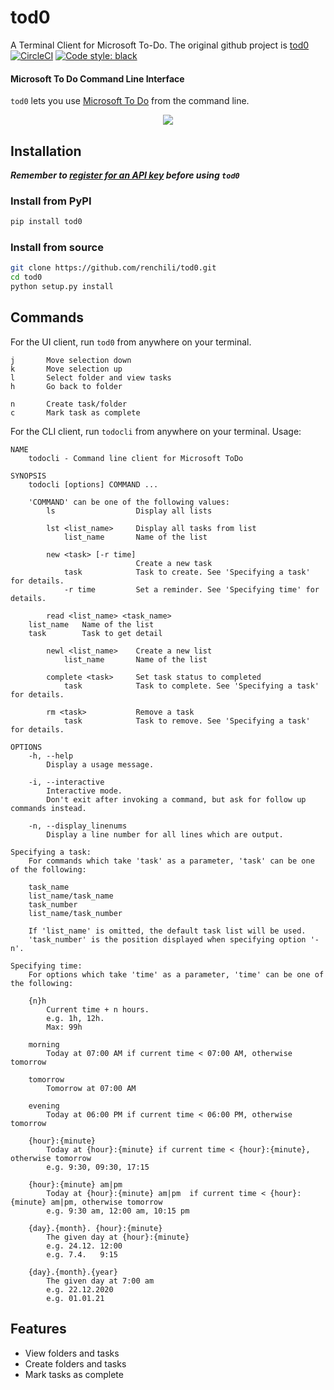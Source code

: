 tod0
====

A Terminal Client for Microsoft To-Do.
The original github project is [tod0](https://github.com/kiblee/tod0)
[![CircleCI](https://circleci.com/gh/kiblee/tod0.svg?style=svg&circle-token=7c223e0b25b7428107e841926315e74478cacb55)](https://circleci.com/gh/kiblee/tod0)
<a href="https://github.com/psf/black"><img alt="Code style: black" src="https://img.shields.io/badge/code%20style-black-000000.svg"></a>

#### Microsoft To Do Command Line Interface

`tod0` lets you use [Microsoft To Do](https://todo.microsoft.com/) from the command line. 

<p align="center"><img src="/demo-min.gif?raw=true"/></p>

Installation
------------

***Remember to [register for an API key](https://github.com/kiblee/tod0/tree/master/GET_KEY.md) before using `tod0`***

### Install from PyPI

```sh
pip install tod0
```

### Install from source

```sh
git clone https://github.com/renchili/tod0.git
cd tod0
python setup.py install
```


Commands
--------
For the UI client, run `tod0` from anywhere on your terminal.

    j       Move selection down
    k       Move selection up
    l       Select folder and view tasks
    h       Go back to folder
    
    n       Create task/folder
    c       Mark task as complete
    
For the CLI client, run `todocli` from anywhere on your terminal.
Usage:

    NAME
        todocli - Command line client for Microsoft ToDo 
        
    SYNOPSIS
        todocli [options] COMMAND ...  
        
        'COMMAND' can be one of the following values:
            ls                  Display all lists  
            
            lst <list_name>     Display all tasks from list
                list_name       Name of the list
                
            new <task> [-r time]
                                Create a new task
                task            Task to create. See 'Specifying a task' for details.
                -r time         Set a reminder. See 'Specifying time' for details.              

            read <list_name> <task_name>
 		list_name	Name of the list
		task		Task to get detail

            newl <list_name>    Create a new list
                list_name       Name of the list
                
            complete <task>     Set task status to completed
                task            Task to complete. See 'Specifying a task' for details.
               
            rm <task>           Remove a task
                task            Task to remove. See 'Specifying a task' for details.
                   
    OPTIONS
        -h, --help
            Display a usage message.
        
        -i, --interactive
            Interactive mode. 
            Don't exit after invoking a command, but ask for follow up commands instead.
        
        -n, --display_linenums
            Display a line number for all lines which are output.
            
    Specifying a task:
        For commands which take 'task' as a parameter, 'task' can be one of the following:
        
        task_name
        list_name/task_name
        task_number
        list_name/task_number
        
        If 'list_name' is omitted, the default task list will be used. 
        'task_number' is the position displayed when specifying option '-n'. 
       
    Specifying time:
        For options which take 'time' as a parameter, 'time' can be one of the following:
        
        {n}h
            Current time + n hours. 
            e.g. 1h, 12h. 
            Max: 99h
            
        morning
            Today at 07:00 AM if current time < 07:00 AM, otherwise tomorrow

        tomorrow
            Tomorrow at 07:00 AM
            
        evening
            Today at 06:00 PM if current time < 06:00 PM, otherwise tomorrow
            
        {hour}:{minute}
            Today at {hour}:{minute} if current time < {hour}:{minute}, otherwise tomorrow 
            e.g. 9:30, 09:30, 17:15
            
        {hour}:{minute} am|pm 
            Today at {hour}:{minute} am|pm  if current time < {hour}:{minute} am|pm, otherwise tomorrow
            e.g. 9:30 am, 12:00 am, 10:15 pm
            
        {day}.{month}. {hour}:{minute}
            The given day at {hour}:{minute}
            e.g. 24.12. 12:00
            e.g. 7.4.   9:15
        
        {day}.{month}.{year}
            The given day at 7:00 am
            e.g. 22.12.2020
            e.g. 01.01.21
    
Features
--------
- View folders and tasks
- Create folders and tasks
- Mark tasks as complete
